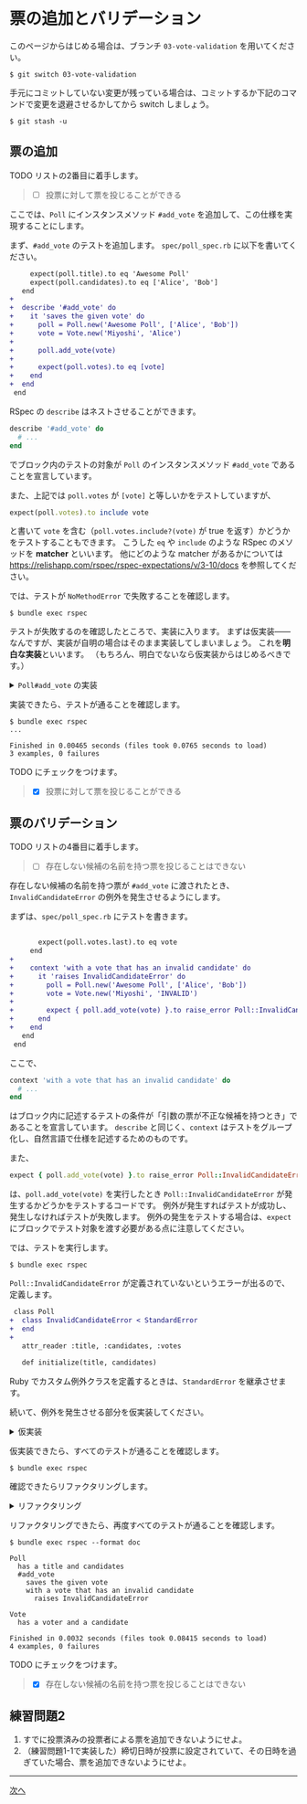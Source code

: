 # 票の追加とバリデーション

このページからはじめる場合は、ブランチ `03-vote-validation` を用いてください。

    $ git switch 03-vote-validation

手元にコミットしていない変更が残っている場合は、コミットするか下記のコマンドで変更を退避させるかしてから switch しましょう。

    $ git stash -u

## 票の追加

TODO リストの2番目に着手します。

> - [ ] 投票に対して票を投じることができる

ここでは、`Poll` にインスタンスメソッド `#add_vote` を追加して、この仕様を実現することにします。

まず、`#add_vote` のテストを追加します。
`spec/poll_spec.rb` に以下を書いてください。

```diff
     expect(poll.title).to eq 'Awesome Poll'
     expect(poll.candidates).to eq ['Alice', 'Bob']
   end
+
+  describe '#add_vote' do
+    it 'saves the given vote' do
+      poll = Poll.new('Awesome Poll', ['Alice', 'Bob'])
+      vote = Vote.new('Miyoshi', 'Alice')
+
+      poll.add_vote(vote)
+
+      expect(poll.votes).to eq [vote]
+    end
+  end
 end
```

RSpec の `describe` はネストさせることができます。

```ruby
describe '#add_vote' do
  # ...
end
```

でブロック内のテストの対象が `Poll` のインスタンスメソッド `#add_vote` であることを宣言しています。

また、上記では `poll.votes` が `[vote]` と等しいかをテストしていますが、

```ruby
expect(poll.votes).to include vote
```

と書いて `vote` を含む（`poll.votes.include?(vote)` が true を返す）かどうかをテストすることもできます。
こうした `eq` や `include` のような RSpec のメソッドを **matcher** といいます。
他にどのような matcher があるかについては https://relishapp.com/rspec/rspec-expectations/v/3-10/docs を参照してください。

では、テストが `NoMethodError` で失敗することを確認します。

    $ bundle exec rspec

テストが失敗するのを確認したところで、実装に入ります。
まずは仮実装——なんですが、実装が自明の場合はそのまま実装してしまいましょう。
これを**明白な実装**といいます。
（もちろん、明白でないなら仮実装からはじめるべきです。）

<details>
<summary><code>Poll#add_vote</code> の実装</summary>

```diff
 class Poll
-  attr_reader :title, :candidates
+  attr_reader :title, :candidates, :votes
 
   def initialize(title, candidates)
     @title = title
     @candidates = candidates
+    @votes = []
   end
+
+  def add_vote(vote)
+    @votes.push(vote)
+  end
 end
```
</details>

実装できたら、テストが通ることを確認します。

```
$ bundle exec rspec
...

Finished in 0.00465 seconds (files took 0.0765 seconds to load)
3 examples, 0 failures
```

TODO にチェックをつけます。

> - [x] 投票に対して票を投じることができる

## 票のバリデーション

TODO リストの4番目に着手します。

> - [ ] 存在しない候補の名前を持つ票を投じることはできない

存在しない候補の名前を持つ票が `#add_vote` に渡されたとき、`InvalidCandidateError` の例外を発生させるようにします。

まずは、`spec/poll_spec.rb` にテストを書きます。

```diff
 
       expect(poll.votes.last).to eq vote
     end
+
+    context 'with a vote that has an invalid candidate' do
+      it 'raises InvalidCandidateError' do
+        poll = Poll.new('Awesome Poll', ['Alice', 'Bob'])
+        vote = Vote.new('Miyoshi', 'INVALID')
+
+        expect { poll.add_vote(vote) }.to raise_error Poll::InvalidCandidateError
+      end
+    end
   end
 end
```

ここで、

```ruby
context 'with a vote that has an invalid candidate' do
  # ...
end
```

はブロック内に記述するテストの条件が「引数の票が不正な候補を持つとき」であることを宣言しています。
`describe` と同じく、`context` はテストをグループ化し、自然言語で仕様を記述するためのものです。

また、

```ruby
expect { poll.add_vote(vote) }.to raise_error Poll::InvalidCandidateError
```

は、`poll.add_vote(vote)` を実行したとき `Poll::InvalidCandidateError` が発生するかどうかをテストするコードです。
例外が発生すればテストが成功し、発生しなければテストが失敗します。
例外の発生をテストする場合は、`expect` にブロックでテスト対象を渡す必要がある点に注意してください。

では、テストを実行します。

    $ bundle exec rspec

`Poll::InvalidCandidateError` が定義されていないというエラーが出るので、定義します。

```diff
 class Poll
+  class InvalidCandidateError < StandardError
+  end
+
   attr_reader :title, :candidates, :votes
 
   def initialize(title, candidates)
```

Ruby でカスタム例外クラスを定義するときは、`StandardError` を継承させます。

続いて、例外を発生させる部分を仮実装してください。

<details>
<summary>仮実装</summary>

```diff
   end
 
   def add_vote(vote)
+    if vote.candidate == 'INVALID'
+      raise InvalidCandidateError
+    end
+
     @votes.push(vote)
   end
 end
```
</details>

仮実装できたら、すべてのテストが通ることを確認します。

    $ bundle exec rspec

確認できたらリファクタリングします。

<details>
<summary>リファクタリング</summary>

```diff
   end
 
   def add_vote(vote)
-    if vote.candidate == 'INVALID'
+    unless candidates.include?(vote.candidate)
       raise InvalidCandidateError
     end
 
```
</details>

リファクタリングできたら、再度すべてのテストが通ることを確認します。

```
$ bundle exec rspec --format doc

Poll
  has a title and candidates
  #add_vote
    saves the given vote
    with a vote that has an invalid candidate
      raises InvalidCandidateError

Vote
  has a voter and a candidate

Finished in 0.0032 seconds (files took 0.08415 seconds to load)
4 examples, 0 failures
```

TODO にチェックをつけます。

> - [x] 存在しない候補の名前を持つ票を投じることはできない

## 練習問題2

1. すでに投票済みの投票者による票を追加できないようにせよ。
2. （練習問題1-1で実装した）締切日時が投票に設定されていて、その日時を過ぎていた場合、票を追加できないようにせよ。

---

[次へ](04-count-votes.md)
